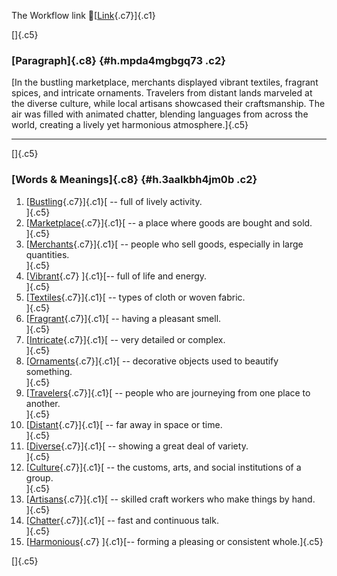 The Workflow link
👏[[Link](https://www.google.com/url?q=http://www.google.com&sa=D&source=editors&ust=1760254164477266&usg=AOvVaw3lnj0zcBtU_Xk_RS4eXysE){.c7}]{.c1}

[]{.c5}

### [Paragraph]{.c8} {#h.mpda4mgbgq73 .c2}

[In the bustling marketplace, merchants displayed vibrant textiles,
fragrant spices, and intricate ornaments. Travelers from distant lands
marveled at the diverse culture, while local artisans showcased their
craftsmanship. The air was filled with animated chatter, blending
languages from across the world, creating a lively yet harmonious
atmosphere.]{.c5}

------------------------------------------------------------------------

[]{.c5}

### [Words & Meanings]{.c8} {#h.3aalkbh4jm0b .c2}

1.  [[Bustling](https://www.google.com/url?q=http://www.google.com&sa=D&source=editors&ust=1760254164478109&usg=AOvVaw03y1bYwkt4qVxyPd5Co7_m){.c7}]{.c1}[ --
    full of lively activity.\
    ]{.c5}
2.  [[Marketplace](https://www.google.com/url?q=http://www.google.com&sa=D&source=editors&ust=1760254164478259&usg=AOvVaw3Ez0KsiUb_zoZvNBdxxhQ3){.c7}]{.c1}[ --
    a place where goods are bought and sold.\
    ]{.c5}
3.  [[Merchants](https://www.google.com/url?q=http://www.google.com&sa=D&source=editors&ust=1760254164478419&usg=AOvVaw3y6WN80gygGOGJSIg3rFeN){.c7}]{.c1}[ --
    people who sell goods, especially in large quantities.\
    ]{.c5}
4.  [[Vibrant](https://www.google.com/url?q=http://www.google.com&sa=D&source=editors&ust=1760254164478603&usg=AOvVaw3eu9Q63LjRO1obBwOjeQPt){.c7}
    ]{.c1}[-- full of life and energy.\
    ]{.c5}
5.  [[Textiles](https://www.google.com/url?q=http://www.google.com&sa=D&source=editors&ust=1760254164478733&usg=AOvVaw0CFyU_6sMYVcxflzBlgjko){.c7}]{.c1}[ --
    types of cloth or woven fabric.\
    ]{.c5}
6.  [[Fragrant](https://www.google.com/url?q=http://www.google.com&sa=D&source=editors&ust=1760254164478918&usg=AOvVaw2GQzrdP_8JGrQx_MmPk0wa){.c7}]{.c1}[ --
    having a pleasant smell.\
    ]{.c5}
7.  [[Intricate](https://www.google.com/url?q=http://www.google.com&sa=D&source=editors&ust=1760254164479077&usg=AOvVaw03akZwg9_dIelMatFuN9Qz){.c7}]{.c1}[ --
    very detailed or complex.\
    ]{.c5}
8.  [[Ornaments](https://www.google.com/url?q=http://www.google.com&sa=D&source=editors&ust=1760254164479202&usg=AOvVaw0F1D3jApoNe3Uw2JIdMlvp){.c7}]{.c1}[ --
    decorative objects used to beautify something.\
    ]{.c5}
9.  [[Travelers](https://www.google.com/url?q=http://www.google.com&sa=D&source=editors&ust=1760254164479348&usg=AOvVaw0t5dxRMnjMEQ5tLhRz7j9d){.c7}]{.c1}[ --
    people who are journeying from one place to another.\
    ]{.c5}
10. [[Distant](https://www.google.com/url?q=http://www.google.com&sa=D&source=editors&ust=1760254164479493&usg=AOvVaw31mHREjnX3PQ8UjVQT2DAz){.c7}]{.c1}[ --
    far away in space or time.\
    ]{.c5}
11. [[Diverse](https://www.google.com/url?q=http://www.google.com&sa=D&source=editors&ust=1760254164479614&usg=AOvVaw3vGJmk-w0ZPM5khpFx6vFM){.c7}]{.c1}[ --
    showing a great deal of variety.\
    ]{.c5}
12. [[Culture](https://www.google.com/url?q=http://www.google.com&sa=D&source=editors&ust=1760254164479735&usg=AOvVaw0fTT6F9ajuX8-FD6CM0eC9){.c7}]{.c1}[ --
    the customs, arts, and social institutions of a group.\
    ]{.c5}
13. [[Artisans](https://www.google.com/url?q=http://www.google.com&sa=D&source=editors&ust=1760254164479915&usg=AOvVaw0-ckVHGLrgpwPZR8ufvm3V){.c7}]{.c1}[ --
    skilled craft workers who make things by hand.\
    ]{.c5}
14. [[Chatter](https://www.google.com/url?q=http://www.google.com&sa=D&source=editors&ust=1760254164480064&usg=AOvVaw2kAwrgOT0_JQwZ1xpE2fin){.c7}]{.c1}[ --
    fast and continuous talk.\
    ]{.c5}
15. [[Harmonious](https://www.google.com/url?q=http://www.google.com&sa=D&source=editors&ust=1760254164480186&usg=AOvVaw2PFmRhRiZFZ0VBbU3NnyS9){.c7}
    ]{.c1}[-- forming a pleasing or consistent whole.]{.c5}

[]{.c5}
